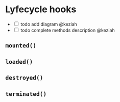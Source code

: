 # Lyfecycle hooks

- <label><input type="checkbox"> todo add diagram @keziah</label>
- <label><input type="checkbox"> todo complete methods description @keziah</label>

## `mounted()`

## `loaded()`

## `destroyed()`

## `terminated()`

